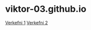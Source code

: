 # viktor-03.github.io
[Verkefni 1](http://viktor-03.github.io/verkefni1vef/verkefni1vef.html)
[Verkefni 2](http://viktor-03.github.io/verkefni2vef/verkefni2vef.html)
